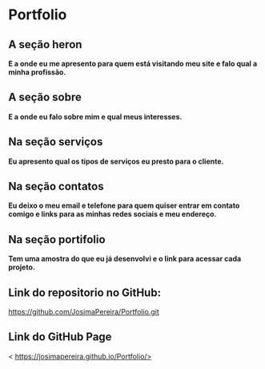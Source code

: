 # Portfolio
## A seção heron 
**E a onde eu me apresento para quem está visitando meu site e falo qual a minha profissão.**
## A seção sobre 
**E a onde eu falo sobre mim e qual meus interesses.**
## Na seção serviços 
**Eu apresento qual os tipos de serviços eu presto para o cliente.**
## Na seção contatos 
**Eu deixo o meu email e telefone para quem quiser entrar em contato comigo e links para as minhas redes sociais e meu endereço.**
## Na seção portifolio 
**Tem uma amostra do que eu já desenvolvi e o link para acessar cada projeto.**
## Link do repositorio no GitHub:
<https://github.com/JosimaPereira/Portfolio.git>
## Link do GitHub Page
< https://josimapereira.github.io/Portfolio/>

